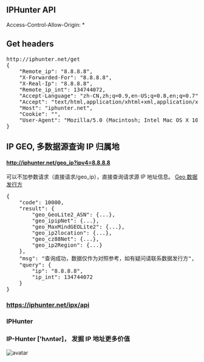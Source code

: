 ## IPHunter API

Access-Control-Allow-Origin: *

## Get headers

#### 

<pre>http://iphunter.net/get
{
    "Remote_ip": "8.8.8.8",
    "X-Forwarded-For": "8.8.8.8",
    "X-Real-Ip": "8.8.8.8",
    "Remote_ip_int": 134744072,
    "Accept-Language": "zh-CN,zh;q=0.9,en-US;q=0.8,en;q=0.7",
    "Accept": "text/html,application/xhtml+xml,application/xml;",
    "Host": "iphunter.net",
    "Cookie": "",
    "User-Agent": "Mozilla/5.0 (Macintosh; Intel Mac OS X 10_14_6) AppleWebKit/537.36 (KHTML, like Gecko) Chrome/75.0.3770.142 Safari/537.36",
}</pre>



## IP GEO, 多数据源查询 IP 归属地

#### http://iphunter.net/geo_ip?ipv4=8.8.8.8

可以不加参数请求（直接请求/geo_ip），直接查询请求源 IP 地址信息。 [Geo 数据发行方](https://iphunter.net/ipx/geo_data "Geo 数据发行方")

<pre>{
    "code": 10000,
    "result": {
        "geo_GeoLite2_ASN": {...},
        "geo_ipipNet": {...},
        "geo_MaxMindGEOLite2": {...},
        "geo_ip2location": {...},
        "geo_cz88Net": {...},
        "geo_ip2Region": {...}
    },
    "msg": "查询成功，数据仅作为对照参考，如有疑问请联系数据发行方",
    "query": {
        "ip": "8.8.8.8",
        "ip_int": 134744072
    }
}</pre>

### https://iphunter.net/ipx/api



### IPHunter
### IP-Hunter ['hʌntər]， 发掘 IP 地址更多价值

![avatar](https://iphunter.net/static/iphunter_font_2.png)

